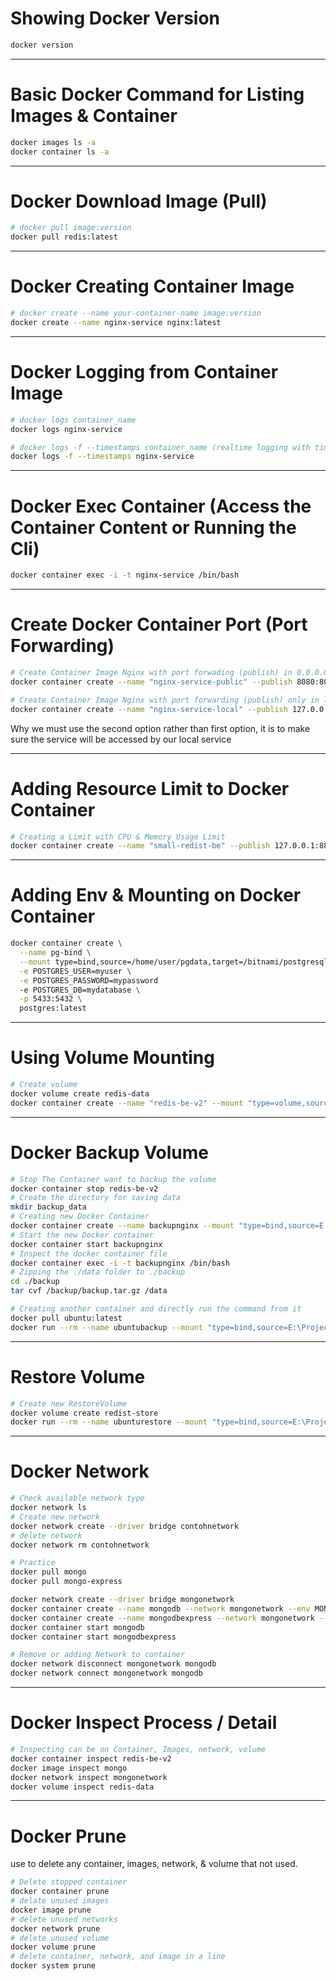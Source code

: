 # Showing Docker Version

```bash
docker version
```

---

# Basic Docker Command for Listing Images & Container

```bash
docker images ls -a
docker container ls -a
```

---

# Docker Download Image (Pull)

```bash
# docker pull image:version
docker pull redis:latest
```

---

# Docker Creating Container Image

```bash
# docker create --name your-container-name image:version
docker create --name nginx-service nginx:latest
```

---

# Docker Logging from Container Image

```bash
# docker logs container_name
docker logs nginx-service

# docker logs -f --timestamps container_name (realtime logging with timestamps)
docker logs -f --timestamps nginx-service
```

---

# Docker Exec Container (Access the Container Content or Running the Cli)

```bash
docker container exec -i -t nginx-service /bin/bash
```

---

# Create Docker Container Port (Port Forwarding)

```bash
# Create Container Image Nginx with port forwading (publish) in 0.0.0.0:8080
docker container create --name "nginx-service-public" --publish 8080:80 nginx:latest

# Create Container Image Nginx with port forwarding (publish) only in localhost 127.0.0.1:8070
docker container create --name "nginx-service-local" --publish 127.0.0.1:8070:80 nginx:latest
```
Why we must use the second option rather than first option, it is to make sure the service will be accessed by our local service

---

# Adding Resource Limit to Docker Container
```bash
# Creating a Limit with CPU & Memory Usage Limit
docker container create --name "small-redist-be" --publish 127.0.0.1:8811:6379 --memory 500m --cpus 0.2 redis:latest
```

---

# Adding Env & Mounting on Docker Container
```bash
docker container create \
  --name pg-bind \
  --mount type=bind,source=/home/user/pgdata,target=/bitnami/postgresql \
  -e POSTGRES_USER=myuser \
  -e POSTGRES_PASSWORD=mypassword
  -e POSTGRES_DB=mydatabase \
  -p 5433:5432 \
  postgres:latest
```

---

# Using Volume Mounting
```bash
# Create volume
docker volume create redis-data
docker container create --name "redis-be-v2" --mount "type=volume,source=redis-data,target=/data" --publish "127.0.0.1:6373:6379" redis:latest
```

---

# Docker Backup Volume
```bash
# Stop The Container want to backup the volume
docker container stop redis-be-v2
# Create the directory for saving data
mkdir backup_data
# Creating new Docker Container
docker container create --name backupnginx --mount "type=bind,source=E:\Projects\learn-stuff\docker-learner\testbackup,destination=/backup" --mount "type=volume,source=redis-data,destination=/data" nginx:latest
# Start the new Docker container
docker container start backupnginx
# Inspect the docker container file
docker container exec -i -t backupnginx /bin/bash
# Zipping the ./data folder to ./backup
cd ./backup
tar cvf /backup/backup.tar.gz /data
```
```bash
# Creating another container and directly run the command from it
docker pull ubuntu:latest
docker run --rm --name ubuntubackup --mount "type=bind,source=E:\Projects\learn-stuff\docker-learner\testbackup,destination=/backup" --mount "type=volume,source=redis-data,destination=/data" ubuntu:latest tar cvf /backup/backup.tar.gz /data
```

---

# Restore Volume
```bash
# Create new RestoreVolume
docker volume create redist-store
docker run --rm --name ubunturestore --mount "type=bind,source=E:\Projects\learn-stuff\docker-learner\testbackup,destination=/backup" --mount "type=volume,source=redis-data,destination=/data" ubuntu:latest bash -c "cd /data && tar xfv /backup/backup.tar.gz --strip 1"
```

---

# Docker Network
```bash
# Check available network type
docker network ls
# Create new network
docker network create --driver bridge contohnetwork
# delete network
docker network rm contohnetwork 

# Practice
docker pull mongo
docker pull mongo-express

docker network create --driver bridge mongonetwork
docker container create --name mongodb --network mongonetwork --env MONGO_INITDB_ROOT_USERNAME=hafiz --env MONGO_INITDB_ROOT_PASSWORD=hafiz mongo:latest
docker container create --name mongodbexpress --network mongonetwork --publish 127.0.0.1:8081:8081 --env ME_CONFIG_MONGODB_URL="mongodb://hafiz:hafiz@mongodb:27017/" mongo-express:latest
docker container start mongodb
docker container start mongodbexpress

# Remove or adding Network to container
docker network disconnect mongonetwork mongodb
docker network connect mongonetwork mongodb

```

---

# Docker Inspect Process / Detail
```bash
# Inspecting can be on Container, Images, network, volume
docker container inspect redis-be-v2
docker image inspect mongo
docker network inspect mongonetwork
docker volume inspect redis-data
```

---

# Docker Prune
use to delete any container, images, network, & volume that not used.
```bash
# Delete stopped container
docker container prune
# delate unused images
docker image prune
# delete unused networks
docker network prune
# delete unused volume
docker volume prune
# delete container, network, and image in a line
docker system prune
```

